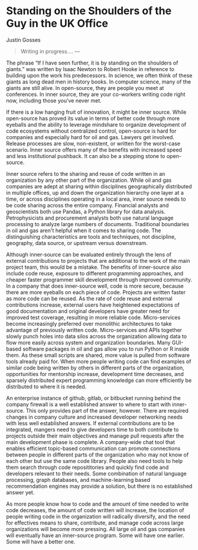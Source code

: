 # Standing on the Shoulders of the Guy in the UK Office
 
Justin Gosses
 
> Writing in progress....  &mdash; 
 
The phrase “If I have seen further, it is by standing on the shoulders of giants.” was written by Isaac Newton to Robert Hooke in reference to building upon the work his predecessors. In science, we often think of these giants as long dead men in history books. In computer science, many of the giants are still alive. In open-source, they are people you meet at conferences. In inner source, they are your co-workers writing code right now, including those you’ve never met. 
 
If there is a low hanging fruit of innovation, it might be inner source. While open-source has proved its value in terms of better code through more eyeballs and the ability to leverage mindshare to organize development of code ecosystems without centralized control, open-source is hard for companies and especially hard for oil and gas. Lawyers get involved. Release processes are slow, non-existent, or written for the worst-case scenario. Inner source offers many of the benefits with increased speed and less institutional pushback. It can also be a stepping stone to open-source.
 
Inner source refers to the sharing and reuse of code written in an organization by any other part of the organization. While oil and gas companies are adept at sharing within disciplines geographically distributed in multiple offices, up and down the organization hierarchy one layer at a time, or across disciplines operating in a local area, inner source needs to be code sharing across the entire company. Financial analysts and geoscientists both use Pandas, a Python library for data analysis. Petrophysicists and procurement analysts both use natural language processing to analyze large numbers of documents. Traditional boundaries in oil and gas aren't helpful when it comes to sharing code. The distinguishing characteristics are tools and techniques, not discipline, geography, data source, or upstream versus downstream. 
 
Although inner-source can be evaluated entirely through the lens of external contributions to  projects that are additional to the work of the main project team, this would be a mistake. The benefits of inner-source also include code reuse, exposure to different programming approaches, and cheaper faster programmer skill development through improved community. In a company that does inner-source well, code is more secure, because there are more eyeballs on each piece of code. Projects are written faster as more code can be reused. As the rate of code reuse and external contributions increase, external users have heightened expectations of good documentation and original developers have greater need for improved test coverage, resulting in more reliable code. Micro-services become increasingly preferred over monolithic architectures to take advantage of previously written code. Micro-services and APIs together slowly punch holes into data silos across the organization allowing data to flow more easily across system and organization boundaries. Many GUI-based software packages in oil and gas allow you to run Python or R inside them. As these small scripts are shared, more value is pulled from software tools already paid for. When more people writing code can find examples of similar code being written by others in different parts of the organization, opportunities for mentorship increase, development time decreases, and sparsely distributed  expert programming knowledge can more efficiently be distributed to where it is needed. 

An enterprise instance of github, gitlab, or bitbucket running behind the company firewall is a well established answer to where to start with inner-source. This only provides part of the answer, however. There are required changes in company culture and increased developer networking needs with less well established answers. If external contributions are to be integrated, mangers need to give developers time to both contribute to projects outside their main objectives and manage pull requests after the main development phase is complete. A company-wide chat tool that enables efficient topic-based communication can promote connections between people in different parts of the organization who may not know of each other but use the same code library. People also need tools to help them search through code reposititories and quickly find code and developers relevant to their needs. Some combination of natural language processing, graph databases, and machine-learning based recommendation engines may provide a solution, but there is no established answer yet. 
 
As more people know how to code and the amount of time needed to write code decreases, the amount of code written will increase, the location of people writing code in the organization will radically diversify, and the need for effectives means to share, contribute, and manage code across large organizations will become more pressing. All large oil and gas companies will eventually have an inner-source program. Some will have one earlier. Some will have a better one.

 
